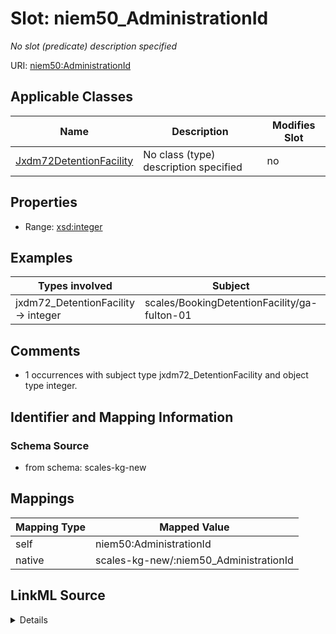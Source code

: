 

# Slot: niem50_AdministrationId


_No slot (predicate) description specified_





URI: [niem50:AdministrationId](http://release.niem.gov/niem/niem-core/5.0/AdministrationId)



<!-- no inheritance hierarchy -->





## Applicable Classes

| Name | Description | Modifies Slot |
| --- | --- | --- |
| [Jxdm72DetentionFacility](../classes/Jxdm72DetentionFacility.md) | No class (type) description specified |  no  |







## Properties

* Range: [xsd:integer](xsd:integer)






## Examples

| Types involved | Subject | Predicate | Object |
| --- | --- | --- | --- |
| jxdm72_DetentionFacility → integer | scales/BookingDetentionFacility/ga-fulton-01 | niem50:AdministrationId | 1 |


## Comments

* 1 occurrences with subject type jxdm72_DetentionFacility and object type integer.

## Identifier and Mapping Information







### Schema Source


* from schema: scales-kg-new




## Mappings

| Mapping Type | Mapped Value |
| ---  | ---  |
| self | niem50:AdministrationId |
| native | scales-kg-new/:niem50_AdministrationId |




## LinkML Source

<details>
```yaml
name: niem50_AdministrationId
description: No slot (predicate) description specified
comments:
- 1 occurrences with subject type jxdm72_DetentionFacility and object type integer.
examples:
- description: jxdm72_DetentionFacility → integer
  object:
    example_object: '1'
    example_object_type: integer
    example_predicate: niem50:AdministrationId
    example_subject: scales/BookingDetentionFacility/ga-fulton-01
    example_subject_type: jxdm72_DetentionFacility
from_schema: scales-kg-new
rank: 1000
slot_uri: niem50:AdministrationId
alias: niem50_AdministrationId
domain_of:
- jxdm72_DetentionFacility
range: integer

```
</details>